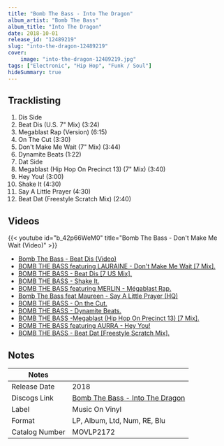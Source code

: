```yaml
---
title: "Bomb The Bass - Into The Dragon"
album_artist: "Bomb The Bass"
album_title: "Into The Dragon"
date: 2018-10-01
release_id: "12489219"
slug: "into-the-dragon-12489219"
cover:
    image: "into-the-dragon-12489219.jpg"
tags: ["Electronic", "Hip Hop", "Funk / Soul"]
hideSummary: true
---
```


## Tracklisting
1. Dis Side
2. Beat Dis (U.S. 7" Mix) (3:24)
3. Megablast Rap (Version) (6:15)
4. On The Cut (3:30)
5. Don't Make Me Wait (7" Mix) (3:44)
6. Dynamite Beats (1:22)
7. Dat Side
8. Megablast (Hip Hop On Precinct 13) (7" Mix) (3:40)
9. Hey You! (3:00)
10. Shake It (4:30)
11. Say A Little Prayer (4:30)
12. Beat Dat (Freestyle Scratch Mix) (2:40)

## Videos
{{< youtube id="b_42p66WeM0" title="Bomb The Bass - Don't Make Me Wait (Video)" >}}
- [Bomb The Bass - Beat Dis (Video)](https://www.youtube.com/watch?v=W6CJmJ5p3Ow)
- [BOMB THE BASS featuring LAURAINE - Don't Make Me Wait [7 Mix].](https://www.youtube.com/watch?v=T56ONhUdZXg)
- [BOMB THE BASS - Beat Dis [7 US Mix].](https://www.youtube.com/watch?v=CX-OsVJE-DE)
- [BOMB THE BASS - Shake It.](https://www.youtube.com/watch?v=nEpeVSQ4S3U)
- [BOMB THE BASS featuring MERLIN - Mégablast Rap.](https://www.youtube.com/watch?v=s4WnGHIK88k)
- [Bomb The Bass feat Maureen - Say A Little Prayer (HQ)](https://www.youtube.com/watch?v=2IBqzFkecQw)
- [BOMB THE BASS - On the Cut.](https://www.youtube.com/watch?v=rU0VJXc0H1s)
- [BOMB THE BASS - Dynamite Beats.](https://www.youtube.com/watch?v=dhn2mL2F36s)
- [BOMB THE BASS -Megablast (Hip Hop On Precinct 13) [7 Mix].](https://www.youtube.com/watch?v=bWbJeUEKzc8)
- [BOMB THE BASS featuring AURRA - Hey You!](https://www.youtube.com/watch?v=alQBkH08BDU)
- [BOMB THE BASS - Beat Dat [Freestyle Scratch Mix].](https://www.youtube.com/watch?v=vbMj6sfuIK8)

## Notes

| Notes          |             |
| ---------------| ----------- |
| Release Date   | 2018 |
| Discogs Link   | [Bomb The Bass - Into The Dragon](https://www.discogs.com/release/12489219) |
| Label          | Music On Vinyl |
| Format         | LP, Album, Ltd, Num, RE, Blu |
| Catalog Number | MOVLP2172 |

